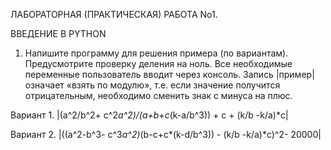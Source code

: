 ЛАБОРАТОРНАЯ (ПРАКТИЧЕСКАЯ) РАБОТА No1.

ВВЕДЕНИЕ В PYTHON

1. Напишите программу для решения примера (по вариантам).
Предусмотрите проверку деления на ноль. Все необходимые переменные
пользователь вводит через консоль. Запись |пример| означает «взять по
модулю», т.е. если значение получится отрицательным, необходимо
сменить знак с минуса на плюс.

Вариант 1. |(a^2/b^2+ c^2*a^2)/(a+b+c*(k-a/b^3)) + c + (k/b -k/a)*c|

Вариант 2. |((a^2-b^3- c^3*a^2)*(b-c+c*(k-d/b^3)) - (k/b -k/a)*c)^2- 20000|
